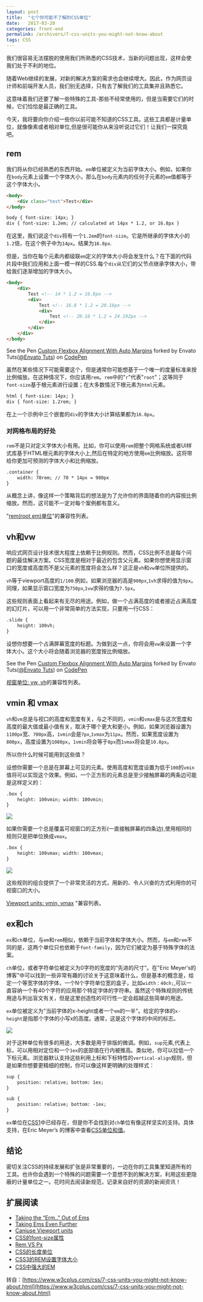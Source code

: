 ```yaml
---
layout: post
title:  "七个你可能不了解的CSS单位"
date:   2017-03-20
categories: front-end
permalink: /archivers/7-css-units-you-might-not-know-about
tags: CSS
---
```



我们很容易无法摆脱的使用我们所熟悉的CSS技术，当新的问题出现，这样会使我们处于不利的地位。

随着Web继续的发展，对新的解决方案的需求也会继续增大。因此，作为网页设计师和前端开发人员，我们别无选择，只有去了解我们的工具集并且熟悉它。

这意味着我们还要了解一些特殊的工具-那些不经常使用的，但是当需要它们的时候，它们恰恰是最正确的工具。

今天，我将要向你介绍一些你以前可能不知道的CSS工具。这些工具都是计量单位，就像像素或者相对单位,但是很可能你从来没听说过它们！让我们一探究竟吧。

## rem

我们将从你已经熟悉的东西开始。`em`单位被定义为当前字体大小。例如，如果你在`body`元素上设置一个字体大小，那么在`body`元素内的任何子元素的`em`值都等于这个字体大小。

```html
<body> 
    <div class="test">Test</div> 
</body> 

body { font-size: 14px; } 
div { font-size: 1.2em; // calculated at 14px * 1.2, or 16.8px }
```

在这里，我们说这个`div`将有一个`1.2em`的`font-size`。它是所继承的字体大小的`1.2`倍，在这个例子中为`14px`。结果为`16.8px`.

但是，当你在每个元素内都级联`em`定义的字体大小将会发生什么？在下面的代码片段中我们应用和上面一模一样的CSS.每个`div`从它们的父节点继承字体大小，带给我们逐渐增加的字体大小。

```html
<body> 
    <div> 
        Test <!-- 14 * 1.2 = 16.8px --> 
        <div> 
            Test <!-- 16.8 * 1.2 = 20.16px --> 
            <div> 
                Test <!-- 20.16 * 1.2 = 24.192px --> 
            </div> 
        </div> 
    </div> 
</body>
```

<p data-height="300" data-theme-id="0" data-slug-hash="xbZQRQ" data-user="Envato Tuts" data-default-tab="result" class='codepen'>See the Pen <a href='http://codepen.io/tutsplus/pen/xbZQRQ'>Custom Flexbox Alignment With Auto Margins</a> forked by Envato Tuts(<a href='http://codepen.io'>@Envato Tuts</a>) on <a href='http://codepen.io'>CodePen</a></p>

虽然在某些情况下可能需要这个，但是通常你可能想基于一个唯一的度量标准来按比例缩放。在这种情况下，你应该用`rem`。`rem`中的"`r`"代表"`root`"；这等同于`font-size`基于根元素进行设置；在大多数情况下根元素为`html`元素。

```html
html { font-size: 14px; } 
div { font-size: 1.2rem; }
```

在上一个示例中三个嵌套的`div`的字体大小计算结果都为`16.8px`。

### 对网格布局的好处

`rem`不是只对定义字体大小有用。比如，你可以使用`rem`把整个网格系统或者UI样式库基于HTML根元素的字体大小上,然后在特定的地方使用`em`比例缩放。这将带给你更加可预测的字体大小和比例缩放。

```html
.container { 
    width: 70rem; // 70 * 14px = 980px 
}
```

从概念上讲，像这样一个策略背后的想法是为了允许你的界面随着你的内容按比例缩放。然而，这可能不一定对每个案例都有意义。

"[rem(root em)单位](http://caniuse.com/#feat=rem)"的兼容性列表。

## vh和vw

响应式网页设计技术很大程度上依赖于比例规则。然而，CSS比例不总是每个问题的最佳解决方案。CSS宽度是相对于最近的包含父元素。如果你想使用显示窗口的宽度或高度而不是父元素的宽度将会怎么样？这正是`vh`和`vw`单位所提供的。

`vh`等于viewport高度的`1/100`.例如，如果浏览器的高是`900px`,`1vh`求得的值为`9px`。同理，如果显示窗口宽度为`750px`,`1vw`求得的值为`7.5px`。

这些规则表面上看起来有无尽的用途。例如，做一个占满高度的或者接近占满高度的幻灯片，可以用一个非常简单的方法实现，只要用一行CSS：

```html
.slide {
    height: 100vh;
}
```

设想你想要一个占满屏幕宽度的标题。为做到这一点，你将会用`vw`来设置一个字体大小。这个大小将会随着浏览器的宽度按比例缩放。

<p data-height="300" data-theme-id="0" data-slug-hash="gbPQga" data-user="Envato Tuts" data-default-tab="result" class='codepen'>See the Pen <a href='http://codepen.io/tutsplus/pen/gbPQga'>Custom Flexbox Alignment With Auto Margins</a> forked by Envato Tuts(<a href='http://codepen.io'>@Envato Tuts</a>) on <a href='http://codepen.io'>CodePen</a></p>

[视窗单位: vw, vh](http://caniuse.com/#feat=viewport-units)的兼容性列表。

## vmin 和 vmax

`vh`和`vm`总是与视口的高度和宽度有关，与之不同的，`vmin`和`vmax`是与这次宽度和高度的最大值或最小值有关，取决于哪个更大和更小。例如，如果浏览器设置为`1100px`宽、`700px`高，`1vmin`会是`7px`,`1vmax`为`11px`。然而，如果宽度设置为`800px`，高度设置为`1080px`，`1vmin`将会等于`8px`而`1vmax`将会是`10.8px`。

所以你什么时候可能用到这些值？

设想你需要一个总是在屏幕上可见的元素。使用高度和宽度设置为低于`100`的`vmin`值将可以实现这个效果。例如，一个正方形的元素总是至少接触屏幕的两条边可能是这样定义的：

```html
.box { 
    height: 100vmin; width: 100vmin; 
}
```

![](/images/css/css-24.png)

如果你需要一个总是覆盖可视窗口的正方形(一直接触屏幕的四条边),使用相同的规则只是把单位换成`vmax`。

```html
.box { 
    height: 100vmax; width: 100vmax; 
}
```

![](/images/css/css-25.png)

这些规则的组合提供了一个非常灵活的方式，用新的、令人兴奋的方式利用你的可视窗口的大小。

[Viewport units: vmin, vmax](http://caniuse.com/#feat=viewport-units) "兼容列表。

## ex和ch

`ex`和`ch`单位，与`em`和`rem`相似，依赖于当前字体和字体大小。然而，与`em`和`rem`不同的是，这两个单位只也依赖于`font-family`，因为它们被定为基于特殊字体的法案。

`ch`单位，或者字符单位被定义为0字符的宽度的“先进的尺寸”。在"Eric Meyer's的博客"中可以找到一些非常有趣的讨论关于这意味着什么，但是基本的概念是，给定一个等宽字体的字体，一个N个字符单位宽的盒子，比如`width：40ch;`,可以一直容纳一个有40个字符的应用那个特定字体的字符串。虽然这个特殊规则的传统用途与列出盲文有关，但是这里创造性的可行性一定会超越这些简单的用途。

`ex`单位被定义为"当前字体的x-height或者一个`em`的一半"。给定的字体的`x-height`是指那个字体的小写x的高度。通常，这是这个字体的中间的标志。

![](/images/css/css-26.png)

对于这种单位有很多的用途，大多数是用于排版的微调。例如，`sup`元素,代表上标，可以用相对定位和一个`1ex`的底部值在行内被推高。类似地，你可以拉低一个下标元素。浏览器默认支持这些利用上标和下标特性的`vertical-align`规则，但是如果你想要更精细的控制，你可以像这样更明确的处理样式：

```html
sup { 
    position: relative; bottom: 1ex; 
} 

sub { 
    position: relative; bottom: -1ex; 
}
```

`ex`单位在[CSS1](http://www.w3.org/TR/REC-CSS1/#length-units)中已经存在，但是你不会找到对`ch`单位有像这样坚实的支持。具体支持，在Eric Meyer’s 的博客中查看[CSS单位和值](http://www.quirksmode.org/css/units-values/)。

## 结论

密切关注CSS的持续发展和扩张是非常重要的，一边在你的工具集里知道所有的工具。也许你会遇到一个特殊的问题需要一个意想不到的解决方案，利用这些更隐蔽的计量单位之一。花时间去阅读新规范，记录来自好的资源的新闻资讯！

## 扩展阅读

- [Taking the “Erm..” Out of Ems](https://webdesign.tutsplus.com/articles/taking-the-erm-out-of-ems--webdesign-12321)
- [Taking Ems Even Further](https://webdesign.tutsplus.com/articles/taking-ems-even-further--webdesign-12543)
- [Caniuse Viewport units](http://caniuse.com/#feat=viewport-units)
- [CSS的font-size属性](http://www.w3cplus.com/css/css-font-sizing.html)
- [Rem VS Px](http://www.w3cplus.com/css/r-i-p-rem-viva-css-reference-pixel.html)
- [CSS的长度单位](http://www.w3cplus.com/css/the-lengths-of-css.html)
- [CSS3的REM设置字体大小](http://www.w3cplus.com/css3/define-font-size-with-css3-rem)
- [CSS中强大的EM](http://www.w3cplus.com/css/px-to-em)


<script src="http://codepen.io/assets/embed/ei.js"> </script>

转自：[https://www.w3cplus.com/css/7-css-units-you-might-not-know-about.html](https://www.w3cplus.com/css/7-css-units-you-might-not-know-about.html)



